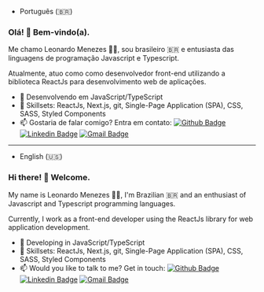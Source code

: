 <!--
**leo-nezes/leo-nezes** is a ✨ _special_ ✨ repository because its `README.md` (this file) appears on your GitHub profile.

Here are some ideas to get you started:

- 🔭 I’m currently working on ...
- 🌱 I’m currently learning ...
- 👯 I’m looking to collaborate on ...
- 🤔 I’m looking for help with ...
- 💬 Ask me about ...
- 📫 How to reach me: ...
- 😄 Pronouns: ...
- ⚡ Fun fact: ...
-->

- Português (:brazil:) 

### Olá! 👋 Bem-vindo(a).

Me chamo Leonardo Menezes :man_technologist:, sou brasileiro :brazil: e entusiasta das linguagens de programação Javascript e Typescript.

Atualmente, atuo como como desenvolvedor front-end utilizando a biblioteca ReactJs para desenvolvimento web de aplicações.

 - 🔭 Desenvolvendo em JavaScript/TypeScript
 - 📌 Skillsets: ReactJs, Next.js, git, Single-Page Application (SPA), CSS, SASS, Styled Components
 - 📫 Gostaria de falar comigo? Entra em contato: 
 [![Github Badge](https://img.shields.io/badge/-Github-000?style=flat-square&logo=Github&logoColor=white&link=https://github.com/leo-nezes)](https://github.com/leo-nezes) [![Linkedin Badge](https://img.shields.io/badge/-LinkedIn-blue?style=flat-square&logo=Linkedin&logoColor=white&link=https://www.linkedin.com/in/leo-nezes/)](https://www.linkedin.com/in/leo-nezes/) [![Gmail Badge](https://img.shields.io/badge/-Gmail-c14438?style=flat-square&logo=Gmail&logoColor=white&link=mailto:leonhard.menezes@gmail.com)](mailto:leonhard.menezes@gmail.com)

---

- English (:us:)

### Hi there! 👋 Welcome.

My name is Leonardo Menezes :man_technologist:, I'm Brazilian :brazil: and an enthusiast of Javascript and Typescript programming languages.

Currently, I work as a front-end developer using the ReactJs library for web application development.

 - 🔭 Developing in JavaScript/TypeScript
 - 📌 Skillsets: ReactJs, Next.js, git, Single-Page Application (SPA), CSS, SASS, Styled Components
 - 📫 Would you like to talk to me? Get in touch:
  [![Github Badge](https://img.shields.io/badge/-Github-000?style=flat-square&logo=Github&logoColor=white&link=https://github.com/leo-nezes)](https://github.com/leo-nezes) [![Linkedin Badge](https://img.shields.io/badge/-LinkedIn-blue?style=flat-square&logo=Linkedin&logoColor=white&link=https://www.linkedin.com/in/leo-nezes/)](https://www.linkedin.com/in/leo-nezes/) [![Gmail Badge](https://img.shields.io/badge/-Gmail-c14438?style=flat-square&logo=Gmail&logoColor=white&link=mailto:leonhard.menezes@gmail.com)](mailto:leonhard.menezes@gmail.com)
